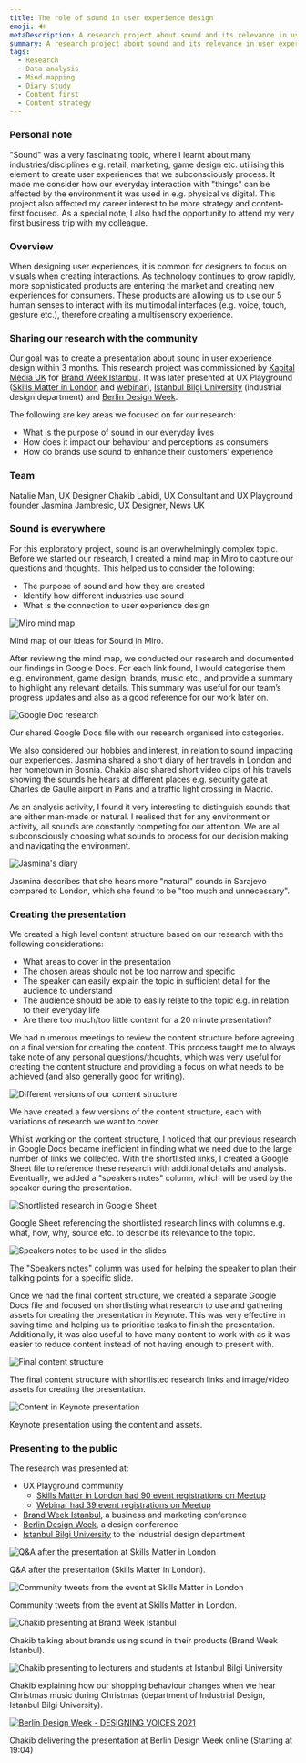 ```yaml
---
title: The role of sound in user experience design
emoji: 🔊
metaDescription: A research project about sound and its relevance in user experience design. The findings were presented at Brand Week Istanbul, Berlin Design Week, Istanbul Bilgi University and UX Playground.
summary: A research project about sound and its relevance in user experience design. The findings were presented at Brand Week Istanbul, Berlin Design Week, Istanbul Bilgi University and UX Playground.
tags:
  - Research
  - Data analysis
  - Mind mapping
  - Diary study
  - Content first
  - Content strategy
---
```


### Personal note

"Sound" was a very fascinating topic, where I learnt about many industries/disciplines e.g. retail, marketing, game design etc. utilising this element to create user experiences that we subconsciously process. It made me consider how our everyday interaction with "things" can be affected by the environment it was used in e.g. physical vs digital. This project also affected my career interest to be more strategy and content-first focused. As a special note, I also had the opportunity to attend my very first business trip with my colleague.

### Overview

When designing user experiences, it is common for designers to focus on visuals when creating interactions. As technology continues to grow rapidly, more sophisticated products are entering the market and creating new experiences for consumers. These products are allowing us to use our 5 human senses to interact with its multimodal interfaces (e.g. voice, touch, gesture etc.), therefore creating a multisensory experience.

### Sharing our research with the community

Our goal was to create a presentation about sound in user experience design within 3 months. This research project was commissioned by [Kapital Media UK](http://kapitalmedia.co.uk/) for [Brand Week Istanbul](https://www.brandweekistanbul.com/en/). It was later presented at UX Playground ([Skills Matter in London](https://www.meetup.com/UX-Playground-The-User-Experience-Meetup-for-Londoners/events/264396344/) and [webinar](https://www.meetup.com/ux-playground-the-user-experience-meetup/events/273250042/)), [Istanbul Bilgi University](https://www.bilgi.edu.tr/en/academic/faculty-of-architecture/industrial-design/) (industrial design department) and [Berlin Design Week](https://vimeo.com/636088406/3f7b46a253).

The following are key areas we focused on for our research:

- What is the purpose of sound in our everyday lives
- How does it impact our behaviour and perceptions as consumers
- How do brands use sound to enhance their customers’ experience

### Team

Natalie Man, UX Designer
Chakib Labidi, UX Consultant and UX Playground founder
Jasmina Jambresic, UX Designer, News UK

### Sound is everywhere

For this exploratory project, sound is an overwhelmingly complex topic. Before we started our research, I created a mind map in Miro to capture our questions and thoughts. This helped us to consider the following:

- The purpose of sound and how they are created
- Identify how different industries use sound
- What is the connection to user experience design

![Miro mind map](/static/img/miro-mind-map.png) <figcaption>Mind map of our ideas for Sound in Miro.</figcaption>

After reviewing the mind map, we conducted our research and documented our findings in Google Docs. For each link found, I would categorise them e.g. environment, game design, brands, music etc., and provide a summary to highlight any relevant details. This summary was useful for our team’s progress updates and also as a good reference for our work later on.

![Google Doc research](/static/img/research-doc.png) <figcaption>Our shared Google Docs file with our research organised into categories.</figcaption>

We also considered our hobbies and interest, in relation to sound impacting our experiences. Jasmina shared a short diary of her travels in London and her hometown in Bosnia. Chakib also shared short video clips of his travels showing the sounds he hears at different places e.g. security gate at Charles de Gaulle airport in Paris and a traffic light crossing in Madrid.

As an analysis activity, I found it very interesting to distinguish sounds that are either man-made or natural. I realised that for any environment or activity, all sounds are constantly competing for our attention. We are all subconsciously choosing what sounds to process for our decision making and navigating the environment.

![Jasmina's diary](/static/img/jasmina-diary-study.png) <figcaption>Jasmina describes that she hears more "natural" sounds in Sarajevo compared to London, which she found to be "too much and unnecessary".</figcaption>

### Creating the presentation

We created a high level content structure based on our research with the following considerations:

- What areas to cover in the presentation
- The chosen areas should not be too narrow and specific
- The speaker can easily explain the topic in sufficient detail for the audience to understand
- The audience should be able to easily relate to the topic e.g. in relation to their everyday life
- Are there too much/too little content for a 20 minute presentation?

We had numerous meetings to review the content structure before agreeing on a final version for creating the content. This process taught me to always take note of any personal questions/thoughts, which was very useful for creating the content structure and providing a focus on what needs to be achieved (and also generally good for writing).

![Different versions of our content structure](/static/img/content-structure.png) <figcaption>We have created a few versions of the content structure, each with variations of research we want to cover.</figcaption>

Whilst working on the content structure, I noticed that our previous research in Google Docs became inefficient in finding what we need due to the large number of links we collected. With the shortlisted links, I created a Google Sheet file to reference these research with additional details and analysis. Eventually, we added a "speakers notes" column, which will be used by the speaker during the presentation.

![Shortlisted research in Google Sheet](/static/img/spreadsheet-research.png) <figcaption>Google Sheet referencing the shortlisted research links with columns e.g. what, how, why, source etc. to describe its relevance to the topic.</figcaption>

![Speakers notes to be used in the slides](/static/img/spreadsheet-speakers-notes.png) <figcaption>The "Speakers notes" column was used for helping the speaker to plan their talking points for a specific slide.</figcaption>

Once we had the final content structure, we created a separate Google Docs file and focused on shortlisting what research to use and gathering assets for creating the presentation in Keynote. This was very effective in saving time and helping us to prioritise tasks to finish the presentation. Additionally, it was also useful to have many content to work with as it was easier to reduce content instead of not having enough to present with.

![Final content structure](/static/img/final-content-structure.png) <figcaption>The final content structure with shortlisted research links and image/video assets for creating the presentation.</figcaption>

![Content in Keynote presentation](/static/img/keynote-slide.png) <figcaption>Keynote presentation using the content and assets.</figcaption>

### Presenting to the public

The research was presented at:

- UX Playground community
    - [Skills Matter in London had 90 event registrations on Meetup](https://www.meetup.com/UX-Playground-The-User-Experience-Meetup-for-Londoners/events/264396344/)
    - [Webinar had 39 event registrations on Meetup](https://www.meetup.com/ux-playground-the-user-experience-meetup/events/273250042/)
- [Brand Week Istanbul](https://www.brandweekistanbul.com/en/), a business and marketing conference
- [Berlin Design Week](https://berlindesignweek.com/en/designing-voices/), a design conference
- [Istanbul Bilgi University](https://www.bilgi.edu.tr/en/academic/faculty-of-architecture/industrial-design/) to the industrial design department

![Q&A after the presentation at Skills Matter in London](/static/img/uxpg-skillsmatter-qa.png) <figcaption>Q&A after the presentation (Skills Matter in London).</figcaption>

![Community tweets from the event at Skills Matter in London](/static/img/uxpg-skillsmatter-tweets.png) <figcaption>Community tweets from the event at Skills Matter in London.</figcaption>

![Chakib presenting at Brand Week Istanbul](/static/img/brandweek-istanbul.png) <figcaption>Chakib talking about brands using sound in their products (Brand Week Istanbul).</figcaption>

![Chakib presenting to lecturers and students at Istanbul Bilgi University](/static/img/istanbul-bilgi-uni.png) <figcaption>Chakib explaining how our shopping behaviour changes when we hear Christmas music during Christmas (department of Industrial Design, Istanbul Bilgi University).</figcaption>

[![Berlin Design Week - DESIGNING VOICES 2021](/static/img/berlin-design-week.png)](https://vimeo.com/636088406/3f7b46a253 "Berlin Design Week - DESIGNING VOICES 2021") <figcaption>Chakib delivering the presentation at Berlin Design Week online (Starting at 19:04)</figcaption>

